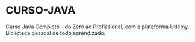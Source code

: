 # CURSO-JAVA
Curso Java Completo - do Zero ao Profissional, com a plataforma Udemy. Biblioteca pessoal de todo aprendizado. 
